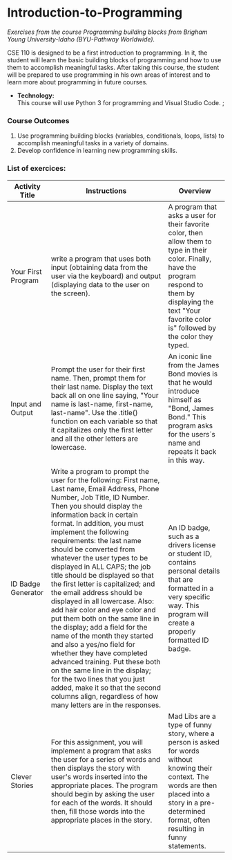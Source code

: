 # Introduction-to-Programming
*Exercises from the course Programming building blocks from Brigham Young University-Idaho (BYU-Pathway Worldwide).*

CSE 110 is designed to be a first introduction to programming. In it, the student will learn the basic building blocks of programming and how to use them to accomplish meaningful tasks. After taking this course, the student will be prepared to use programming in his own areas of interest and to learn more about programming in future courses.

- **Technology:**<br>
This course will use Python 3 for programming and Visual Studio Code.
;
### Course Outcomes
<ol>
  <li>Use programming building blocks (variables, conditionals, loops, lists) to accomplish meaningful tasks in a variety of domains.</li>
  <li>Develop confidence in learning new programming skills.</li>
</ol>

### List of exercices:

<table>
<thead>
<tr>
<th>Activity Title</th>
<th>Instructions</th>
<th>Overview</th>
</tr>
</thead>
<tbody>
<tr>
<td>Your First Program</td>
<td>write a program that uses both input (obtaining data from the user via the keyboard) and output (displaying data to the user on the screen).</td>
<td>A program that asks a user for their favorite color, then allow them to type in their color. Finally, have the program respond to them by displaying the text "Your favorite color is" followed by the color they typed.</td>
</tr>
<tr>
<td>Input and Output</td>
<td>Prompt the user for their first name. Then, prompt them for their last name. Display the text back all on one line saying, "Your name is last-name, first-name, last-name". Use the .title() function on each variable so that it capitalizes only the first letter and all the other letters are lowercase.</td>
<td>An iconic line from the James Bond movies is that he would introduce himself as "Bond, James Bond." This program asks for the users´s name and repeats it back in this way.</td>
</tr>
<tr>
<td>ID Badge Generator</td>
<td>Write a program to prompt the user for the following: First name, Last name, Email Address, Phone Number, Job Title, ID Number. Then you should display the information back in certain format. In addition, you must implement the following requirements: the last name should be converted from whatever the user types to be displayed in ALL CAPS; the job title should be displayed so that the first letter is capitalized; and the email address should be displayed in all lowercase.
Also: add hair color and eye color and put them both on the same line in the display; add a field for the name of the month they started and also a yes/no field for whether they have completed advanced training. Put these both on the same line in the display; for the two lines that you just added, make it so that the second columns align, regardless of how many letters are in the responses.</td>
<td>An ID badge, such as a drivers license or student ID, contains personal details that are formatted in a very specific way. This program will create a properly formatted ID badge.</td>
</tr>
<tr>
<td>Clever Stories</td>
<td>For this assignment, you will implement a program that asks the user for a series of words and then displays the story with   user's words inserted into the appropriate places. The program should begin by asking the user for each of the words. It should then, fill those words into the appropriate places in the story.</td>
<td>Mad Libs are a type of funny story, where a person is asked for words without knowing their context. The words are then placed into a story in a pre-determined format, often resulting in funny statements.</td>
</tr>
</tbody>
</table>
